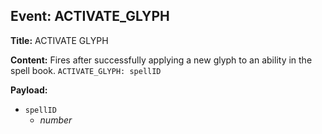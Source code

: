 ## Event: ACTIVATE_GLYPH

**Title:** ACTIVATE GLYPH

**Content:**
Fires after successfully applying a new glyph to an ability in the spell book.
`ACTIVATE_GLYPH: spellID`

**Payload:**
- `spellID`
  - *number*
